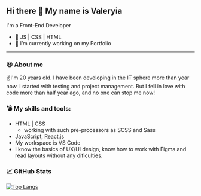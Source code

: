 ## Hi there 👋 My name is Valeryia

I'm a Front-End Developer
- :pushpin: JS | CSS | HTML
- :briefcase: I’m currently working on my Portfolio
---
### :smiley: About me

:v:I'm 20 years old. I have been developing in the IT sphere more than year now. I started with testing and project management. But I fell in love with code more than half year ago, and no one can stop me now!

### :bomb: My skills and tools:
- HTML | CSS
  * working with such pre-processors as SCSS and Sass
- JavaScript, React.js
- My workspace is VS Code
- I know the basics of UX/UI design, know how to work with Figma and read layouts without any dificulties.

### :chart_with_upwards_trend: GitHub Stats

[![Top Langs](https://github-readme-stats.vercel.app/api/top-langs/?username=valeryiatselesh&layout=compact)](https://github.com/valeryiatselesh/github-readme-stats)

